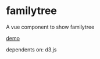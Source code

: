 # familytree
A vue component to show familytree

[demo](https://jinfang134.github.io/vue-familytree/)



dependents on: d3.js